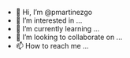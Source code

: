- 👋 Hi, I’m @pmartinezgo
- 👀 I’m interested in ...
- 🌱 I’m currently learning ...
- 💞️ I’m looking to collaborate on ...
- 📫 How to reach me ...

<!---
pmartinezgo/pmartinezgo is a ✨ special ✨ repository because its `README.md` (this file) appears on your GitHub profile.
You can click the Preview link to take a look at your changes.
--->

